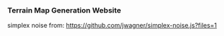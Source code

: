 ### Terrain Map Generation Website
simplex noise from: https://github.com/jwagner/simplex-noise.js?files=1
